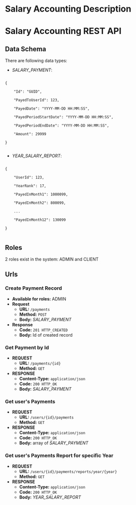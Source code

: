 # Salary Accounting Description



# Salary Accounting REST API


## Data Schema


There are following data types:

* *SALARY_PAYMENT*:
    
```
    
{
        
	"Id": "GUID",

    "PayedToUserId": 123,

    "PayedDate": "YYYY-MM-DD HH:MM:SS",

    "PayedPeriodStartDate": "YYYY-MM-DD HH:MM:SS",

    "PayedPeriodEndDate": "YYYY-MM-DD HH:MM:SS",

    "Amount": 29999
    
}
    
```

* *YEAR_SALARY_REPORT*:

```
    
{
        
	"UserId": 123,

    "YearRank": 17,

    "PayedInMonth1": 1000099,

    "PayedInMonth2": 800099,

    ...
        
	"PayedInMonth12": 130099
    
}
    
```


## Roles

2 roles exist in the system: ADMIN and CLIENT

## Urls

### Create Payment Record

* **Available for roles:** ADMIN
* **Request**
	* **URL:** `/payments`
	* **Method:** `POST`
	* **Body:** *SALARY_PAYMENT*
* **Response**
	* **Code:** `201 HTTP_CREATED`
	* **Body:** Id of created record

### Get Payment by Id
* **REQUEST**
    * **URL:** `/payments/{id}`
    * **Method:** `GET`
* **RESPONSE**
    * **Content-Type:** `application/json`
    * **Code:** `200 HTTP_OK`
    * **Body:** *SALARY_PAYMENT*

### Get user's Payments
* **REQUEST**
    * **URL:** `/users/{id}/payments`
    * **Method:** `GET`
* **RESPONSE**
    * **Content-Type:** `application/json`
    * **Code:** `200 HTTP_OK`
    * **Body:** array of *SALARY_PAYMENT*

### Get user's Payments Report for specific Year
* **REQUEST**
    * **URL:** `/users/{id}/payments/reports/year/{year}`
    * **Method:** `GET`
* **RESPONSE**
    * **Content-Type:** `application/json`
    * **Code:** `200 HTTP_OK`
    * **Body:** *YEAR_SALARY_REPORT*